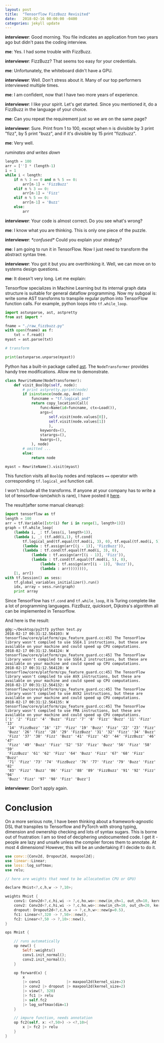 ```yaml
---
layout: post
title:  "Tensorflow FizzBuzz Revisited"
date:   2018-02-16 00:00:00 -0400
categories: jekyll update
---
```


**interviewer**: Good morning. You file indicates an application from two years ago but didn't pass the coding interview.

**me**: Yes. I had some trouble with FizzBuzz.

**interviewer**: FizzBuzz? That seems too easy for your credentials.

**me**: Unfortunately, the whiteboard didn't have a GPU.

**interviewer**: Well. Don't stress about it. Many of our top performers interviewed multiple times.

**me**: I am confident, now that I have two more years of experience.

**interviewer**: I like your spirit. Let's get started. Since you mentioned it, do a FizzBuzz in the language of your choice.

**me**: Can you repeat the requirement just so we are on the same page?

**interviewer**: Sure. Print from 1 to 100, except when n is divisible by 3 print "fizz", by 5 print "buzz", and if it's divisible by 15 print "fizzbuzz".

**me**: Very well.

*ruminates and writes down*

```python
length = 100
arr = [''] * (length-1)
i = 1
while i < length:
    if n % 3 == 0 and n % 5 == 0:
        arr[n-1] = 'FizzBuzz'
    elif n % 3 == 0:
        arr[n-1] = 'Fizz'
    elif n % 5 == 0:
        arr[n-1] = 'Buzz'
    else:
        arr
```

**interviewer**: Your code is almost correct. Do you see what's wrong?

**me**: I know what you are thinking. This is only one piece of the puzzle.

**interviewer**: *\*confused\** Could you explain your strategy?

**me**: I am going to run it in TensorFlow. Now I just need to transform the abstract syntax tree.

**interviewer**: You got it but you are overthinking it. Well, we can move on to systems design questions.

**me**: It doesn't very long. Let me explain:

Tensorflow specializes in Machine Learning but its internal graph data structure is suitable for general dataflow programming. Now my subgoal is: write some AST transforms to transpile regular python into TensorFlow function calls. For example, python loops into `tf.while_loop`.

```python
import astunparse, ast, astpretty
from ast import *

fname = "./raw_fizzbuzz.py"
with open(fname) as f:
    txt = f.read()
myast = ast.parse(txt)

# transform

print(astunparse.unparse(myast))
```

Python has a built-in package called [ast](https://docs.python.org/2/library/ast.html). The `NodeTransformer` provides handy tree modifications. Allow me to demonstrate.

```python
class RewriteName(NodeTransformer):
    def visit_BoolOp(self, node):
        # print astpretty.pprint(node)
        if isinstance(node.op, And):
            funcname = "tf.logical_and"
            return copy_location(Call(
                func=Name(id=funcname, ctx=Load()),
                args=(
                    self.visit(node.values[0]),
                    self.visit(node.values[1])
                    ),
                keywords=(),
                starargs=(),
                kwargs=(),
            ), node)
        # omitted ...
        else:
            return node

myast = RewriteName().visit(myast)
```

This function visits all `BoolOp` nodes and replaces `==` operator with corresponding `tf.logical_and` function call.

I won't include all the transforms. If anyone at your company has to write a lot of tensorflow-ism(which is rare), I have posted it [here](https://gist.github.com/rickyhan/eea717ee5de492e52b84d3bea357e40e).

The result(after some manual cleanup):

```python
import tensorflow as tf
length = 100
arr = tf.Variable([str(i) for i in range(1, length+1)])
graph = tf.while_loop(
    (lambda i, _: tf.less(i, length+1)), 
    (lambda i, _: (tf.add(i,1), tf.cond(
        tf.logical_and(tf.equal(tf.mod(i, 3), 0), tf.equal(tf.mod(i, 5), 0)),
        (lambda : tf.assign(arr[(i - 1)], 'FizzBuzz')),
        (lambda : tf.cond(tf.equal(tf.mod(i, 3), 0),
            (lambda : tf.assign(arr[(i - 1)], 'Fizz')),
            (lambda : tf.cond(tf.equal(tf.mod(i, 5), 0),
                (lambda : tf.assign(arr[(i - 1)], 'Buzz')),
                (lambda : arr)))))))),
    [1, arr])
with tf.Session() as sess:
    tf.global_variables_initializer().run()
    idx, array = sess.run(graph)
    print array
```

Since TensorFlow has `tf.cond` and `tf.while_loop`, it is Turing complete like a lot of programming languages. FizzBuzz, quicksort, Dijkstra's algorithm all can be implemented in Tensorflow.

And here is the result:

```
g@g:~/Desktop/py2tf⟫ python test.py 
2018-02-17 00:31:12.564103: W tensorflow/core/platform/cpu_feature_guard.cc:45] The TensorFlow library wasn't compiled to use SSE4.1 instructions, but these are available on your machine and could speed up CPU computations.
2018-02-17 00:31:12.564124: W tensorflow/core/platform/cpu_feature_guard.cc:45] The TensorFlow library wasn't compiled to use SSE4.2 instructions, but these are available on your machine and could speed up CPU computations.
2018-02-17 00:31:12.564128: W tensorflow/core/platform/cpu_feature_guard.cc:45] The TensorFlow library wasn't compiled to use AVX instructions, but these are available on your machine and could speed up CPU computations.
2018-02-17 00:31:12.564132: W tensorflow/core/platform/cpu_feature_guard.cc:45] The TensorFlow library wasn't compiled to use AVX2 instructions, but these are available on your machine and could speed up CPU computations.
2018-02-17 00:31:12.564135: W tensorflow/core/platform/cpu_feature_guard.cc:45] The TensorFlow library wasn't compiled to use FMA instructions, but these are available on your machine and could speed up CPU computations.
['1' '2' 'Fizz' '4' 'Buzz' 'Fizz' '7' '8' 'Fizz' 'Buzz' '11' 'Fizz' '13'
 '14' 'FizzBuzz' '16' '17' 'Fizz' '19' 'Buzz' 'Fizz' '22' '23' 'Fizz'
 'Buzz' '26' 'Fizz' '28' '29' 'FizzBuzz' '31' '32' 'Fizz' '34' 'Buzz'
 'Fizz' '37' '38' 'Fizz' 'Buzz' '41' 'Fizz' '43' '44' 'FizzBuzz' '46' '47'
 'Fizz' '49' 'Buzz' 'Fizz' '52' '53' 'Fizz' 'Buzz' '56' 'Fizz' '58' '59'
 'FizzBuzz' '61' '62' 'Fizz' '64' 'Buzz' 'Fizz' '67' '68' 'Fizz' 'Buzz'
 '71' 'Fizz' '73' '74' 'FizzBuzz' '76' '77' 'Fizz' '79' 'Buzz' 'Fizz' '82'
 '83' 'Fizz' 'Buzz' '86' 'Fizz' '88' '89' 'FizzBuzz' '91' '92' 'Fizz' '94'
 'Buzz' 'Fizz' '97' '98' 'Fizz' 'Buzz']
```

**interviewer**: Don't apply again.

# Conclusion

On a more serious note, I have been thinking about a framework-agnostic DSL that transpiles to Tensorflow and PyTorch with strong typing, dimension and ownership checking and lots of syntax sugars. This is borne out of frustration: I am so tired of deciphering undocumented code. I get it - people are lazy and unsafe unless the compiler forces them to annotate. At most 4 dimensions! However, this will be an undertaking if I decide to do it.

```rust
use conv::{Conv2d, Dropout2d, maxpool2d};
use linear::Linear;
use loss::log_softmax;
use relu;

// here are weights that need to be allocated(on CPU or GPU)

declare Mnist<?,c,h,w -> ?,10>;

weights Mnist {
    conv1: Conv2d<?,c,hi,wi -> ?,c,ho,wo>::new(in_ch=1, out_ch=10, kernel_size=5),
    conv2: Conv2d<?,c,hi,wi -> ?,c,ho,wo>::new(in_ch=10, out_ch=20, kernel_size=5),
    dropout: Dropout2d<?,c,h,w -> ?,c,h,w>::new(p=0.5),
    fc1: Linear<?,320 -> ?,50>::new(),
    fc2: Linear<?,50 -> ?,10>::new(),
}

ops Mnist {

    // runs automatically
    op new() {
        Self::weights()
        conv1.init_normal();
        conv2.init_normal();
    }

    op forward(x) {
        x
        |> conv1            |> maxpool2d(kernel_size=2)
        |> conv2 |> dropout |> maxpool2d(kernel_size=2)
        |> view(?, 320)
        |> fc1 |> relu
        |> self.fc2
        |> log_softmax(dim=1)
    }

    // impure function, needs annotation
    op fc2(self, x: <?,50>) -> <?,10>{
        x |> fc2 |> relu
    }
}

```